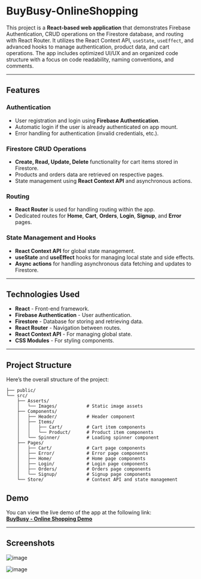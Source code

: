# BuyBusy-OnlineShopping

This project is a **React-based web application** that demonstrates Firebase Authentication, CRUD operations on the Firestore database, and routing with React Router. It utilizes the React Context API, `useState`, `useEffect`, and advanced hooks to manage authentication, product data, and cart operations. The app includes optimized UI/UX and an organized code structure with a focus on code readability, naming conventions, and comments.

---

## Features

### Authentication
- User registration and login using **Firebase Authentication**.
- Automatic login if the user is already authenticated on app mount.
- Error handling for authentication (invalid credentials, etc.).

### Firestore CRUD Operations
- **Create, Read, Update, Delete** functionality for cart items stored in Firestore.
- Products and orders data are retrieved on respective pages.
- State management using **React Context API** and asynchronous actions.

### Routing
- **React Router** is used for handling routing within the app.
- Dedicated routes for **Home**, **Cart**, **Orders**, **Login**, **Signup**, and **Error** pages.
  
### State Management and Hooks
- **React Context API** for global state management.
- **useState** and **useEffect** hooks for managing local state and side effects.
- **Async actions** for handling asynchronous data fetching and updates to Firestore.

---

## Technologies Used

- **React** - Front-end framework.
- **Firebase Authentication** - User authentication.
- **Firestore** - Database for storing and retrieving data.
- **React Router** - Navigation between routes.
- **React Context API** - For managing global state.
- **CSS Modules** - For styling components.
  
---

## Project Structure

Here’s the overall structure of the project:

```plaintext
├── public/
└── src/
    ├── Asserts/
    │   └── Images/           # Static image assets
    ├── Components/
    │   ├── Header/           # Header component
    │   ├── Items/
    │   │   ├── Cart/         # Cart item components
    │   │   └── Product/      # Product item components
    │   └── Spinner/          # Loading spinner component
    ├── Pages/
    │   ├── Cart/             # Cart page components
    │   ├── Error/            # Error page components
    │   ├── Home/             # Home page components
    │   ├── Login/            # Login page components
    │   ├── Orders/           # Orders page components
    │   └── Signup/           # Signup page components
    └── Store/                # Context API and state management
```

## Demo

You can view the live demo of the app at the following link:  
[**BuyBusy - Online Shopping Demo**](https://buybusy-onlineshopping.netlify.app/)

---

## Screenshots

![image](https://github.com/user-attachments/assets/60f56859-d2b7-433b-bb9a-7e4e93528b37)


![image](https://github.com/user-attachments/assets/42c1955c-a0be-49ea-a84d-bd5c4f079846)
